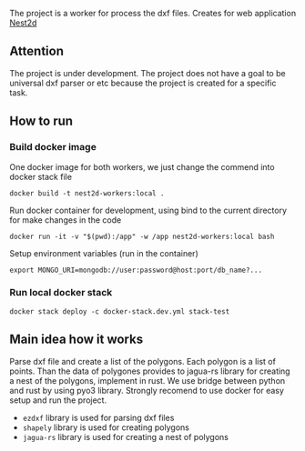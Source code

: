 The project is a worker for process the dxf files. Creates for web application [Nest2d](https://nest2d.stelmashchuk.dev/)

## Attention

The project is under development.
The project does not have a goal to be universal dxf parser or etc because the project is created for a specific task.

## How to run

### Build docker image

One docker image for both workers, we just change the commend into docker stack file

```
docker build -t nest2d-workers:local .
```

Run docker container for development, using bind to the current directory for make changes in the code

```
docker run -it -v "$(pwd):/app" -w /app nest2d-workers:local bash
```

Setup environment variables (run in the container)

```
export MONGO_URI=mongodb://user:password@host:port/db_name?...
```

### Run local docker stack

```
docker stack deploy -c docker-stack.dev.yml stack-test
```

## Main idea how it works

Parse dxf file and create a list of the polygons. Each polygon is a list of points.
Than the data of polygones provides to jagua-rs library for creating a nest of the polygons, implement in rust.
We use bridge between python and rust by using pyo3 library. Strongly recomend to use docker for easy setup and run the project.

- `ezdxf` library is used for parsing dxf files
- `shapely` library is used for creating polygons
- `jagua-rs` library is used for creating a nest of polygons

